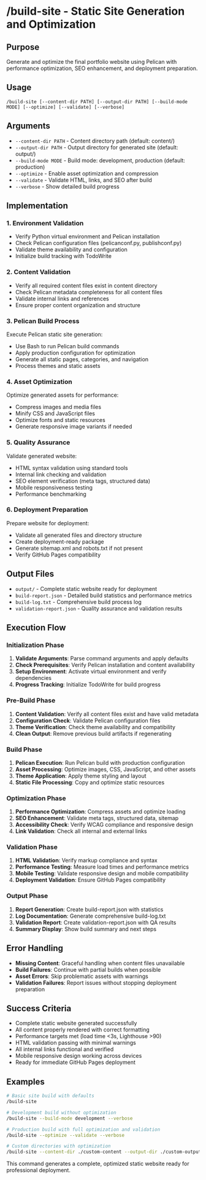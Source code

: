 # /build-site - Static Site Generation and Optimization

## Purpose
Generate and optimize the final portfolio website using Pelican with performance optimization, SEO enhancement, and deployment preparation.

## Usage
```
/build-site [--content-dir PATH] [--output-dir PATH] [--build-mode MODE] [--optimize] [--validate] [--verbose]
```

## Arguments
- `--content-dir PATH` - Content directory path (default: content/)
- `--output-dir PATH` - Output directory for generated site (default: output/)
- `--build-mode MODE` - Build mode: development, production (default: production)
- `--optimize` - Enable asset optimization and compression
- `--validate` - Validate HTML, links, and SEO after build
- `--verbose` - Show detailed build progress

## Implementation

### 1. Environment Validation
- Verify Python virtual environment and Pelican installation
- Check Pelican configuration files (pelicanconf.py, publishconf.py)
- Validate theme availability and configuration
- Initialize build tracking with TodoWrite

### 2. Content Validation
- Verify all required content files exist in content directory
- Check Pelican metadata completeness for all content files
- Validate internal links and references
- Ensure proper content organization and structure

### 3. Pelican Build Process
Execute Pelican static site generation:
- Use Bash to run Pelican build commands
- Apply production configuration for optimization
- Generate all static pages, categories, and navigation
- Process themes and static assets

### 4. Asset Optimization
Optimize generated assets for performance:
- Compress images and media files
- Minify CSS and JavaScript files
- Optimize fonts and static resources
- Generate responsive image variants if needed

### 5. Quality Assurance
Validate generated website:
- HTML syntax validation using standard tools
- Internal link checking and validation
- SEO element verification (meta tags, structured data)
- Mobile responsiveness testing
- Performance benchmarking

### 6. Deployment Preparation
Prepare website for deployment:
- Validate all generated files and directory structure
- Create deployment-ready package
- Generate sitemap.xml and robots.txt if not present
- Verify GitHub Pages compatibility

## Output Files
- `output/` - Complete static website ready for deployment
- `build-report.json` - Detailed build statistics and performance metrics
- `build-log.txt` - Comprehensive build process log
- `validation-report.json` - Quality assurance and validation results

## Execution Flow

### Initialization Phase
1. **Validate Arguments**: Parse command arguments and apply defaults
2. **Check Prerequisites**: Verify Pelican installation and content availability
3. **Setup Environment**: Activate virtual environment and verify dependencies
4. **Progress Tracking**: Initialize TodoWrite for build progress

### Pre-Build Phase
1. **Content Validation**: Verify all content files exist and have valid metadata
2. **Configuration Check**: Validate Pelican configuration files
3. **Theme Verification**: Check theme availability and compatibility
4. **Clean Output**: Remove previous build artifacts if regenerating

### Build Phase
1. **Pelican Execution**: Run Pelican build with production configuration
2. **Asset Processing**: Optimize images, CSS, JavaScript, and other assets
3. **Theme Application**: Apply theme styling and layout
4. **Static File Processing**: Copy and optimize static resources

### Optimization Phase
1. **Performance Optimization**: Compress assets and optimize loading
2. **SEO Enhancement**: Validate meta tags, structured data, sitemap
3. **Accessibility Check**: Verify WCAG compliance and responsive design
4. **Link Validation**: Check all internal and external links

### Validation Phase
1. **HTML Validation**: Verify markup compliance and syntax
2. **Performance Testing**: Measure load times and performance metrics
3. **Mobile Testing**: Validate responsive design and mobile compatibility
4. **Deployment Validation**: Ensure GitHub Pages compatibility

### Output Phase
1. **Report Generation**: Create build-report.json with statistics
2. **Log Documentation**: Generate comprehensive build-log.txt
3. **Validation Report**: Create validation-report.json with QA results
4. **Summary Display**: Show build summary and next steps

## Error Handling
- **Missing Content**: Graceful handling when content files unavailable
- **Build Failures**: Continue with partial builds when possible
- **Asset Errors**: Skip problematic assets with warnings
- **Validation Failures**: Report issues without stopping deployment preparation

## Success Criteria
- Complete static website generated successfully
- All content properly rendered with correct formatting
- Performance targets met (load time <3s, Lighthouse >90)
- HTML validation passing with minimal warnings
- All internal links functional and verified
- Mobile responsive design working across devices
- Ready for immediate GitHub Pages deployment

## Examples
```bash
# Basic site build with defaults
/build-site

# Development build without optimization
/build-site --build-mode development --verbose

# Production build with full optimization and validation
/build-site --optimize --validate --verbose

# Custom directories with optimization
/build-site --content-dir ./custom-content --output-dir ./custom-output --optimize
```

This command generates a complete, optimized static website ready for professional deployment.